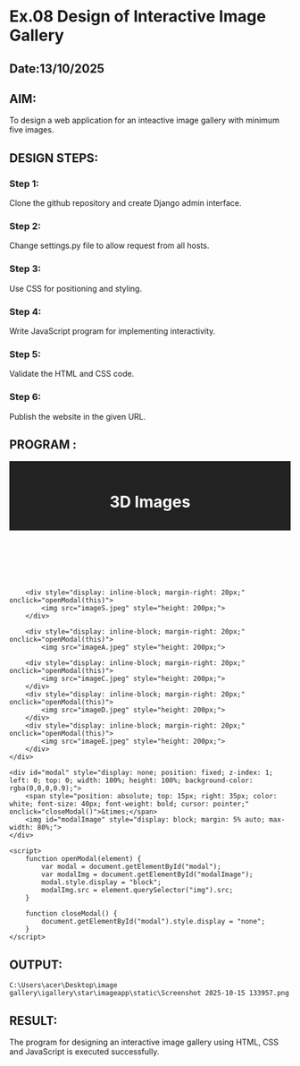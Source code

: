 # Ex.08 Design of Interactive Image Gallery
## Date:13/10/2025

## AIM:
To design a web application for an inteactive image gallery with minimum five images.

## DESIGN STEPS:

### Step 1:
Clone the github repository and create Django admin interface.

### Step 2:
Change settings.py file to allow request from all hosts.

### Step 3:
Use CSS for positioning and styling.

### Step 4:
Write JavaScript program for implementing interactivity.

### Step 5:
Validate the HTML and CSS code.

### Step 6:
Publish the website in the given URL.

## PROGRAM :
<!DOCTYPE html>
<html lang="en">
<head>
    <meta charset="UTF-8">
    <meta name="viewport" content="width=device-width, initial-scale=1.0">
    <title>Interactive Image Gallery</title>
</head>
<body>
    <header style="text-align: center; background-color: #222; color: white; padding: 1rem 0;">
        <h1>3D Images</h1>
    </header>

   <br>
   <br>

        <div style="display: inline-block; margin-right: 20px;" onclick="openModal(this)">
            <img src="imageS.jpeg" style="height: 200px;">
        </div>
       
        <div style="display: inline-block; margin-right: 20px;" onclick="openModal(this)">
            <img src="imageA.jpeg" style="height: 200px;">
        
        <div style="display: inline-block; margin-right: 20px;" onclick="openModal(this)">
            <img src="imageC.jpeg" style="height: 200px;">
        </div>
        <div style="display: inline-block; margin-right: 20px;" onclick="openModal(this)">
            <img src="imageD.jpeg" style="height: 200px;">
        </div>
        <div style="display: inline-block; margin-right: 20px;" onclick="openModal(this)">
            <img src="imageE.jpeg" style="height: 200px;">
        </div>
    </div>

    <div id="modal" style="display: none; position: fixed; z-index: 1; left: 0; top: 0; width: 100%; height: 100%; background-color: rgba(0,0,0,0.9);">
        <span style="position: absolute; top: 15px; right: 35px; color: white; font-size: 40px; font-weight: bold; cursor: pointer;" onclick="closeModal()">&times;</span>
        <img id="modalImage" style="display: block; margin: 5% auto; max-width: 80%;">
    </div>

    <script>
        function openModal(element) {
            var modal = document.getElementById("modal");
            var modalImg = document.getElementById("modalImage");
            modal.style.display = "block";
            modalImg.src = element.querySelector("img").src;
        }

        function closeModal() {
            document.getElementById("modal").style.display = "none";
        }
    </script>
</body>
</html>

## OUTPUT:
```
C:\Users\acer\Desktop\image gallery\igallery\star\imageapp\static\Screenshot 2025-10-15 133957.png

```
## RESULT:
The program for designing an interactive image gallery using HTML, CSS and JavaScript is executed successfully.
